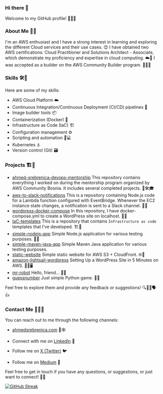 ### Hi there 👋

Welcome to my GitHub profile! 👋🌟🔗

### About Me 🧑📖

I'm an AWS enthusiast and I have a strong interest in learning and exploring the different Cloud services and their use cases. 😊
I have obtained two AWS certifications: Cloud Practitioner and Solutions Architect - Associate, which demonstrate my proficiency and expertise in cloud computing. ☁️📙
I was accepted as a builder on the AWS Community Builder program. 🔸👷‍♂️

### Skills 🛠️🧠

Here are some of my skills:

- AWS Cloud Platform ☁️
- Continuous Integration/Continuous Deployment (CI/CD) pipelines 🔄
- Image builder tools 📦
- Containerization (Docker) 🐳
- Infrastructure as Code (IaC) 🏗️
- Configuration management ⚙️
- Scripting and automation 🐍💻
- Kubernetes ⚓
- Version control (Git) 🗃️

### Projects 🏗️📂

- [ahmed-srebrenica-devops-mentorship](https://github.com/Srebreni3/ahmed-srebrenica-devops-mentorship) This repository contains everything I worked on during the mentorship program organized by AWS Community Bosnia. It includes several completed projects. 🌟🛠️🎓
- [aws-to-slack-notifications](https://github.com/srebreni3/aws-to-slack-notifications) This is a repository containing Node.js code for a Lambda function configured with EventBridge. Whenever the EC2 instance state changes, a notification is sent to a Slack channel. 🚀📨
- [wordpress-docker-compose](https://github.com/srebreni3/wordpress-docker-compose) In this repository, I have docker-compose.yml to create a WordPress site on localhost. 👷‍♂️
- [IaC-templates](https://github.com/Srebreni3/IaC-templates) This is a repository that contains `Infrastructure as code` templates that I've developed. 🏗️📝
- [simple-nodejs-app](https://github.com/srebreni3/simple-nodejs-app) Simple Node.js application for various testing purposes. 🧪🐳
- [simple-maven-java-app](https://github.com/srebreni3/simple-maven-java-app) Simple Maven Java application for various testing purposes.
- [static-website](https://github.com/srebreni3/static-website) Simple static website for AWS S3 + CloudFront. 🌐📄
- [amazon-lightsail-wordpress](https://github.com/srebreni3/amazon-lightsail-wordpress) Setting Up a WordPress Site in 5 Minutes on AWS. 🌟🔧🖥️
- [mr-robot](https://github.com/srebreni3/mr-robot) Hello, friend... 👋🤖
- [guessnumber](https://github.com/Srebreni3/guessnumber) Just simple Python game. 🎲🐍

Feel free to explore them and provide any feedback or suggestions! 🔍👀📝🗣️👍

### Contact Me 📧📞🤝

You can reach out to me through the following channels:

- [ahmedsrebrenica.com](https://www.ahmedsrebrenica.com/) 📩🕸️

- Connect with me on [LinkedIn](https://www.linkedin.com/in/ahmedsrebrenica/) 💼

- Follow me on [X (Twitter)](https://twitter.com/srebreni3) 🐦

- Follow me on [Medium](https://medium.com/@srebreni3) 📝

Feel free to get in touch if you have any questions, or suggestions, or just want to connect! 📩✨

[![GitHub Streak](https://streak-stats.demolab.com?user=srebreni3&theme=great-gatsby&border_radius=15&date_format=M%20j%5B%2C%20Y%5D&card_width=500)](https://git.io/streak-stats)

